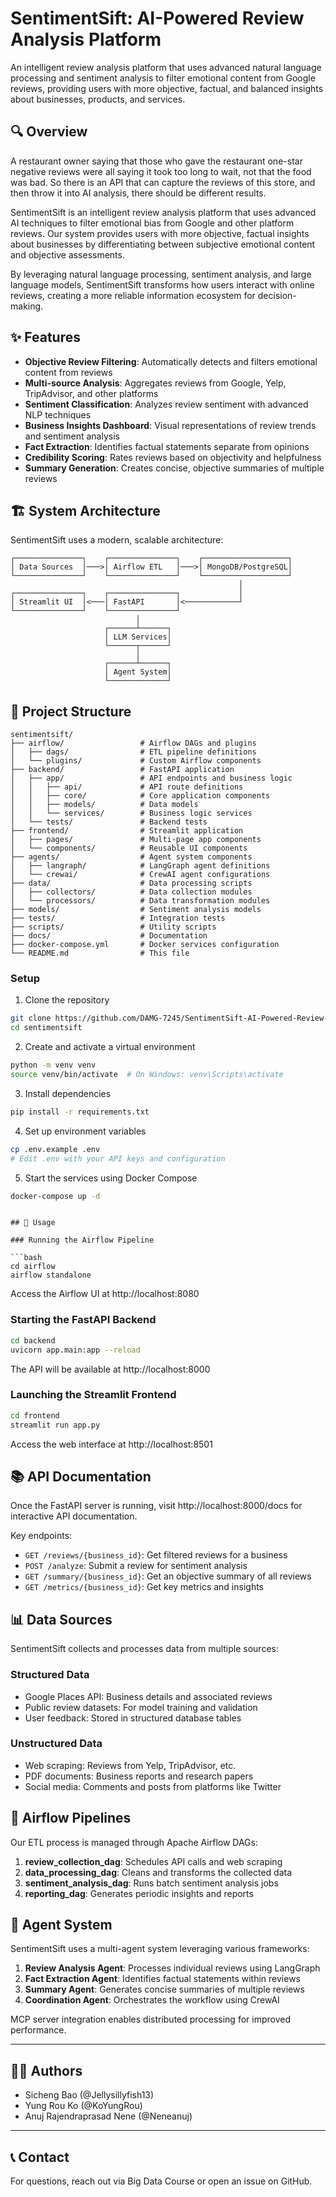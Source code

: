 # SentimentSift: AI-Powered Review Analysis Platform

An intelligent review analysis platform that uses advanced natural
language processing and sentiment analysis to filter emotional content from Google reviews,
providing users with more objective, factual, and balanced insights about businesses, products,
and services.


## 🔍 Overview

A restaurant owner saying that those who gave the restaurant one-star negative reviews were all saying it took too long to wait, not that the food was bad. So there is an API that can capture the reviews of this store, and then throw it into AI analysis, there should be different results.

SentimentSift is an intelligent review analysis platform that uses advanced AI techniques to filter emotional bias from Google and other platform reviews. Our system provides users with more objective, factual insights about businesses by differentiating between subjective emotional content and objective assessments.

By leveraging natural language processing, sentiment analysis, and large language models, SentimentSift transforms how users interact with online reviews, creating a more reliable information ecosystem for decision-making.



## ✨ Features

- **Objective Review Filtering**: Automatically detects and filters emotional content from reviews
- **Multi-source Analysis**: Aggregates reviews from Google, Yelp, TripAdvisor, and other platforms
- **Sentiment Classification**: Analyzes review sentiment with advanced NLP techniques
- **Business Insights Dashboard**: Visual representations of review trends and sentiment analysis
- **Fact Extraction**: Identifies factual statements separate from opinions
- **Credibility Scoring**: Rates reviews based on objectivity and helpfulness
- **Summary Generation**: Creates concise, objective summaries of multiple reviews

## 🏗️ System Architecture

SentimentSift uses a modern, scalable architecture:

```
┌───────────────┐    ┌───────────────┐    ┌───────────────────┐
│ Data Sources  │───>│ Airflow ETL   │───>│ MongoDB/PostgreSQL│
└───────────────┘    └───────────────┘    └───────────────────┘
                                                   │
┌───────────────┐    ┌───────────────┐             │
│ Streamlit UI  │<───│ FastAPI       │<────────────┘
└───────────────┘    └───────────────┘
                            │
                     ┌──────┴──────┐
                     │ LLM Services│
                     └──────┬──────┘
                            │
                     ┌──────┴──────┐
                     │ Agent System│
                     └─────────────┘
```

## 📂 Project Structure

```
sentimentsift/
├── airflow/                 # Airflow DAGs and plugins
│   ├── dags/                # ETL pipeline definitions
│   └── plugins/             # Custom Airflow components
├── backend/                 # FastAPI application
│   ├── app/                 # API endpoints and business logic
│   │   ├── api/             # API route definitions
│   │   ├── core/            # Core application components
│   │   ├── models/          # Data models
│   │   └── services/        # Business logic services
│   └── tests/               # Backend tests
├── frontend/                # Streamlit application
│   ├── pages/               # Multi-page app components
│   └── components/          # Reusable UI components
├── agents/                  # Agent system components
│   ├── langraph/            # LangGraph agent definitions
│   └── crewai/              # CrewAI agent configurations
├── data/                    # Data processing scripts
│   ├── collectors/          # Data collection modules
│   └── processors/          # Data transformation modules
├── models/                  # Sentiment analysis models
├── tests/                   # Integration tests
├── scripts/                 # Utility scripts
├── docs/                    # Documentation
├── docker-compose.yml       # Docker services configuration
└── README.md                # This file
```


### Setup

1. Clone the repository
```bash
git clone https://github.com/DAMG-7245/SentimentSift-AI-Powered-Review-Analysis-Platform.git
cd sentimentsift
```

2. Create and activate a virtual environment
```bash
python -m venv venv
source venv/bin/activate  # On Windows: venv\Scripts\activate
```

3. Install dependencies
```bash
pip install -r requirements.txt
```

4. Set up environment variables
```bash
cp .env.example .env
# Edit .env with your API keys and configuration
```

5. Start the services using Docker Compose
```bash
docker-compose up -d
```


```

## 🚀 Usage

### Running the Airflow Pipeline

```bash
cd airflow
airflow standalone
```
Access the Airflow UI at http://localhost:8080

### Starting the FastAPI Backend

```bash
cd backend
uvicorn app.main:app --reload
```
The API will be available at http://localhost:8000

### Launching the Streamlit Frontend

```bash
cd frontend
streamlit run app.py
```
Access the web interface at http://localhost:8501

## 📚 API Documentation

Once the FastAPI server is running, visit http://localhost:8000/docs for interactive API documentation.

Key endpoints:
- `GET /reviews/{business_id}`: Get filtered reviews for a business
- `POST /analyze`: Submit a review for sentiment analysis
- `GET /summary/{business_id}`: Get an objective summary of all reviews
- `GET /metrics/{business_id}`: Get key metrics and insights


## 📊 Data Sources

SentimentSift collects and processes data from multiple sources:

### Structured Data
- Google Places API: Business details and associated reviews
- Public review datasets: For model training and validation
- User feedback: Stored in structured database tables

### Unstructured Data
- Web scraping: Reviews from Yelp, TripAdvisor, etc.
- PDF documents: Business reports and research papers
- Social media: Comments and posts from platforms like Twitter

## 🔄 Airflow Pipelines

Our ETL process is managed through Apache Airflow DAGs:

1. **review_collection_dag**: Schedules API calls and web scraping
2. **data_processing_dag**: Cleans and transforms the collected data
3. **sentiment_analysis_dag**: Runs batch sentiment analysis jobs
4. **reporting_dag**: Generates periodic insights and reports

## 🤖 Agent System

SentimentSift uses a multi-agent system leveraging various frameworks:

1. **Review Analysis Agent**: Processes individual reviews using LangGraph
2. **Fact Extraction Agent**: Identifies factual statements within reviews
3. **Summary Agent**: Generates concise summaries of multiple reviews
4. **Coordination Agent**: Orchestrates the workflow using CrewAI

MCP server integration enables distributed processing for improved performance.

---

## **👨‍💻 Authors**
* Sicheng Bao (@Jellysillyfish13)
* Yung Rou Ko (@KoYungRou)
* Anuj Rajendraprasad Nene (@Neneanuj)

---

## **📞 Contact**
For questions, reach out via Big Data Course or open an issue on GitHub.